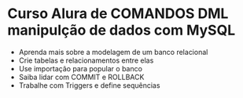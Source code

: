 # Curso Alura de COMANDOS DML manipulção de dados com MySQL

- Aprenda mais sobre a modelagem de um banco relacional
- Crie tabelas e relacionamentos entre elas
- Use importação para popular o banco
- Saiba lidar com COMMIT e ROLLBACK
- Trabalhe com Triggers e define sequências
